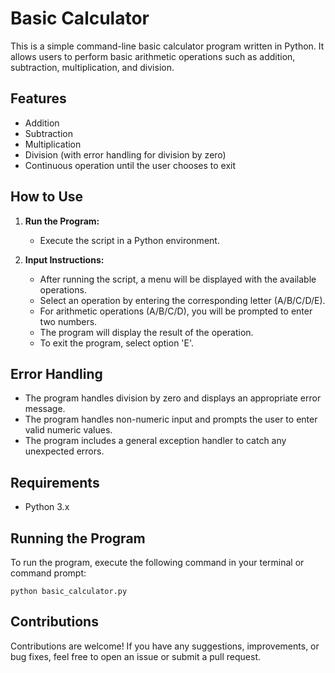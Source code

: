 # Basic Calculator

This is a simple command-line basic calculator program written in Python. It allows users to perform basic arithmetic operations such as addition, subtraction, multiplication, and division.

## Features

- Addition
- Subtraction
- Multiplication
- Division (with error handling for division by zero)
- Continuous operation until the user chooses to exit

## How to Use

1. **Run the Program:**
   - Execute the script in a Python environment.

2. **Input Instructions:**
   - After running the script, a menu will be displayed with the available operations.
   - Select an operation by entering the corresponding letter (A/B/C/D/E).
   - For arithmetic operations (A/B/C/D), you will be prompted to enter two numbers.
   - The program will display the result of the operation.
   - To exit the program, select option 'E'.

## Error Handling

- The program handles division by zero and displays an appropriate error message.
- The program handles non-numeric input and prompts the user to enter valid numeric values.
- The program includes a general exception handler to catch any unexpected errors.

## Requirements

- Python 3.x

## Running the Program

To run the program, execute the following command in your terminal or command prompt:

`python basic_calculator.py`

## Contributions
Contributions are welcome! If you have any suggestions, improvements, or bug fixes, feel free to open an issue or submit a pull request.
